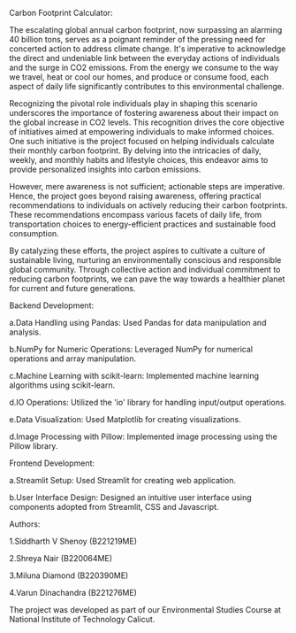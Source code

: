 
Carbon Footprint Calculator:

The escalating global annual carbon footprint, now surpassing an alarming 40 billion tons, serves as a poignant reminder of the pressing need for concerted action to address climate change. It's imperative to acknowledge the direct and undeniable link between the everyday actions of individuals and the surge in CO2 emissions. From the energy we consume to the way we travel, heat or cool our homes, and produce or consume food, each aspect of daily life significantly contributes to this environmental challenge.

Recognizing the pivotal role individuals play in shaping this scenario underscores the importance of fostering awareness about their impact on the global increase in CO2 levels. This recognition drives the core objective of initiatives aimed at empowering individuals to make informed choices. One such initiative is the project focused on helping individuals calculate their monthly carbon footprint. By delving into the intricacies of daily, weekly, and monthly habits and lifestyle choices, this endeavor aims to provide personalized insights into carbon emissions.

However, mere awareness is not sufficient; actionable steps are imperative. Hence, the project goes beyond raising awareness, offering practical recommendations to individuals on actively reducing their carbon footprints. These recommendations encompass various facets of daily life, from transportation choices to energy-efficient practices and sustainable food consumption.

By catalyzing these efforts, the project aspires to cultivate a culture of sustainable living, nurturing an environmentally conscious and responsible global community. Through collective action and individual commitment to reducing carbon footprints, we can pave the way towards a healthier planet for current and future generations.



Backend Development:

a.Data Handling using Pandas:
  Used Pandas for data manipulation and analysis.

b.NumPy for Numeric Operations:
  Leveraged NumPy for numerical operations and array manipulation.

c.Machine Learning with scikit-learn:
  Implemented machine learning algorithms using scikit-learn.

d.IO Operations:
  Utilized the 'io' library for handling input/output operations.

e.Data Visualization:
  Used Matplotlib for creating visualizations.

d.Image Processing with Pillow:
  Implemented image processing using the Pillow library.

Frontend Development:

a.Streamlit Setup:
  Used Streamlit for creating web application.

b.User Interface Design:
  Designed an intuitive user interface using components adopted from Streamlit, CSS and Javascript.

Authors:

1.Siddharth V Shenoy (B221219ME)

2.Shreya Nair (B220064ME)

3.Miluna Diamond (B220390ME)

4.Varun Dinachandra (B221276ME)


The project was developed as part of our Environmental Studies Course at National Institute of Technology Calicut.


